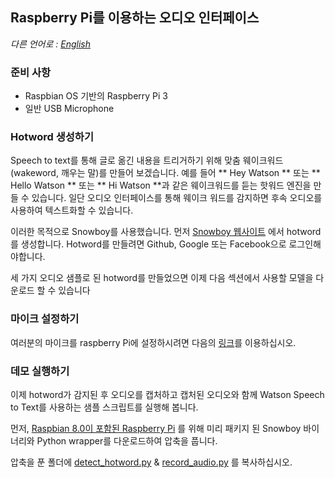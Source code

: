 ## Raspberry Pi를 이용하는 오디오 인터페이스

*다른 언어로 : [English](readme.md)*

### 준비 사항
- Raspbian OS 기반의 Raspberry Pi 3
- 일반 USB Microphone

### Hotword 생성하기
Speech to text를 통해 글로 옮긴 내용을 트리거하기 위해 맞춤 웨이크워드(wakeword, 깨우는 말)를 만들어 보겠습니다. 예를 들어 ** Hey Watson ** 또는 ** Hello Watson ** 또는 ** Hi Watson **과 같은 웨이크워드를 듣는 핫워드 엔진을 만들 수 있습니다. 일단 오디오 인터페이스를 통해 웨이크 워드를 감지하면 후속 오디오를 사용하여 텍스트화할 수 있습니다.

이러한 목적으로 Snowboy를 사용했습니다. 먼저 [Snowboy 웹사이트](https://snowboy.kitt.ai/) 에서 hotword를 생성합니다. Hotword를 만들려면 Github, Google 또는 Facebook으로 로그인해야합니다.

세 가지 오디오 샘플로 된 hotword를 만들었으면 이제 다음 섹션에서 사용할 모델을 다운로드 할 수 있습니다

### 마이크 설정하기
여러분의 마이크를 raspberry Pi에 설정하시려면 다음의 [링크](http://docs.kitt.ai/snowboy/#running-on-raspberry-pi)를 이용하십시오.


### 데모 실행하기
이제 hotword가 감지된 후 오디오를 캡처하고 캡처된 오디오와 함께 Watson Speech to Text를 사용하는 샘플 스크립트를 실행해 봅니다.

먼저, [Raspbian 8.0이 포함된 Raspberry Pi](https://s3-us-west-2.amazonaws.com/snowboy/snowboy-releases/rpi-arm-raspbian-8.0-1.1.0.tar.bz2) 를 위해 미리 패키지 된 Snowboy 바이너리와 Python wrapper를 다운로드하여 압축을 풉니다.

압축을 푼 폴더에 [detect_hotword.py](audio-interface/detect_hotword.py) & [record_audio.py](audio-interface/record_audio.py) 를 복사하십시오.


